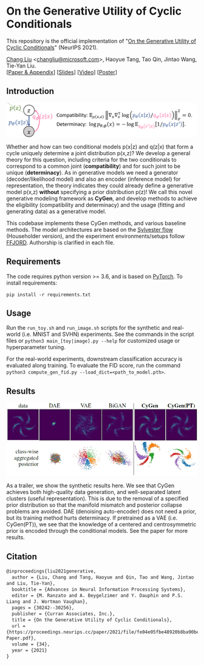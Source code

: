 # On the Generative Utility of Cyclic Conditionals

This repository is the official implementation of "[On the Generative Utility of Cyclic Conditionals](https://arxiv.org/abs/2106.15962)" (NeurIPS 2021).

[Chang Liu][changliu] \<<changliu@microsoft.com>\>,
Haoyue Tang, Tao Qin, Jintao Wang, Tie-Yan Liu.\
\[[Paper & Appendix](https://changliu00.github.io/cygen/cygen.pdf)\]
\[[Slides](https://changliu00.github.io/cygen/cygen-slides.pdf)\]
\[[Video](https://recorder-v3.slideslive.com/?share=52410&s=7530b180-ebd9-4e7b-9f11-37503185c774)\]
\[[Poster](https://changliu00.github.io/cygen/cygen-poster.pdf)\]

## Introduction

![graphical summary](./img/cygen-intro.png)

Whether and how can two conditional models p(x|z) and q(z|x) that form a cycle uniquely determine a joint distribution p(x,z)?
We develop a general theory for this question, including criteria for the two conditionals to correspond to a common joint (**compatibility**) and for such joint to be unique (**determinacy**).
As in generative models we need a generator (decoder/likelihood model) and also an encoder (inference model) for representation,
the theory indicates they could already define a generative model p(x,z) **without** specifying a prior distribution p(z)!
We call this novel generative modeling framework as **CyGen**, and develop methods to achieve
the eligibility (compatibility and determinacy) and the usage (fitting and generating data) as a generative model.

This codebase implements these CyGen methods, and various baseline methods.
The model architectures are based on the [Sylvester flow](https://github.com/riannevdberg/sylvester-flows) (Householder version),
and the experiment environments/setups follow [FFJORD](https://github.com/rtqichen/ffjord).
Authorship is clarified in each file.

## Requirements

The code requires python version >= 3.6, and is based on [PyTorch](https://github.com/pytorch/pytorch). To install requirements:

```setup
pip install -r requirements.txt
```

## Usage

Run the `run_toy.sh` and `run_image.sh` scripts for the synthetic and real-world (i.e. MNIST and SVHN) experiments.
See the commands in the script files or `python3 main_[toy|image].py --help` for customized usage or hyperparameter tuning.
<!--(Note the CyGen method is called `dualdgm` in the codes.)-->

For the real-world experiments, downstream classification accuracy is evaluated along training.
To evaluate the FID score, run the command `python3 compute_gen_fid.py --load_dict=<path_to_model.pth>`.

## Results

![CyGen synthetic results](./img/cygen-synth-results.png)

As a trailer, we show the synthetic results here.
We see that CyGen achieves both high-quality data generation, and well-separated latent clusters (useful representation).
This is due to the removal of a specified prior distribution so that the manifold mismatch and posterior collapse problems are avoided.
DAE (denoising auto-encoder) does not need a prior, but its training method hurts determinacy.
If pretrained as a VAE (i.e. CyGen(PT)), we see that the knowledge of a centered and centrosymmetric prior is encoded through the conditional models.
See the paper for more results.

<!--![CyGen real-world results](./img/cygen-real-results.png)-->
<!---->
<!--We show the generation results on the MNIST and SVHN datasets.-->
<!--We compare our methods with VAE and DAE.-->
<!--As illustrated in the figure, CyGen improves generation quality on MNIST dataset compared with the pretrained VAE model.-->
<!--DAE models has less satisfying generation quality due to incompatible conditionals.-->

## Citation
```
@inproceedings{liu2021generative,
  author = {Liu, Chang and Tang, Haoyue and Qin, Tao and Wang, Jintao and Liu, Tie-Yan},
  booktitle = {Advances in Neural Information Processing Systems},
  editor = {M. Ranzato and A. Beygelzimer and Y. Dauphin and P.S. Liang and J. Wortman Vaughan},
  pages = {30242--30256},
  publisher = {Curran Associates, Inc.},
  title = {On the Generative Utility of Cyclic Conditionals},
  url = {https://proceedings.neurips.cc/paper/2021/file/fe04e05fbe48920b8ba90bea2ddfe60b-Paper.pdf},
  volume = {34},
  year = {2021}
}
```

[changliu]: https://changliu00.github.io/

